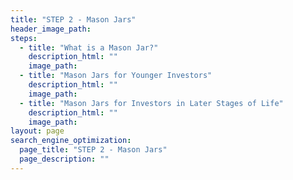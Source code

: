 ```yaml
---
title: "STEP 2 - Mason Jars"
header_image_path:
steps:
  - title: "What is a Mason Jar?"
    description_html: ""
    image_path:
  - title: "Mason Jars for Younger Investors"
    description_html: ""
    image_path:    
  - title: "Mason Jars for Investors in Later Stages of Life"
    description_html: ""
    image_path:    
layout: page
search_engine_optimization:
  page_title: "STEP 2 - Mason Jars"
  page_description: ""
---
```

